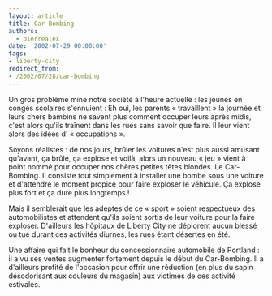 ```yaml
---
layout: article
title: Car-Bombing
authors:
  - pierrealex
date: '2002-07-29 00:00:00'
tags:
- liberty-city
redirect_from:
- /2002/07/28/car-bombing
---
```


Un gros problème mine notre société à l'heure actuelle : les jeunes en congés scolaires s'ennuient : Eh oui, les parents « travaillent » la journée et leurs chers bambins ne savent plus comment occuper leurs après midis, c'est alors qu'ils traînent dans les rues sans savoir que faire. Il leur vient alors des idées d' « occupations ».

Soyons réalistes : de nos jours, brûler les voitures n'est plus aussi amusant qu'avant, ça brûle, ça explose et voilà, alors un nouveau « jeu » vient à point nommé pour occuper nos chères petites têtes blondes. Le Car-Bombing. Il consiste tout simplement à installer une bombe sous une voiture et d'attendre le moment propice pour faire exploser le véhicule. Ça explose plus fort et ça dure plus longtemps !

Mais il semblerait que les adeptes de ce « sport » soient respectueux des automobilistes et attendent qu'ils soient sortis de leur voiture pour la faire exploser. D'ailleurs les hôpitaux de Liberty City ne déplorent aucun blessé ou tué durant ces activités diurnes, les rues étant désertes en été.

Une affaire qui fait le bonheur du concessionnaire automobile de Portland : il a vu ses ventes augmenter fortement depuis le début du Car-Bombing. Il a d'ailleurs profité de l'occasion pour offrir une réduction (en plus du sapin désodorisant aux couleurs du magasin) aux victimes de ces activité estivales.